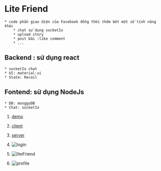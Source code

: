 # Lite Friend 
    * code phần giao diện của Facebook đồng thời thêm bớt một số tính năng khác 
        * chat sử dụng socketIo
        * upload story
        * post bài :like comment
        * ...
## Backend : sử dụng react
    * socketIo chat
    * UI: material-ui
    * State: Recoil
## Fontend: sử dụng NodeJs 
    * DB: monggoDB
    * Chat: socketIo
 
 1. [demo](https://blissful-pare-cad654.netlify.app/) 
 2. [client](https://github.com/ngoba/lite-friend-client-beta)
 3. [server](https://github.com/ngoba/lite-friend-server-beta)

1. ![login](https://res.cloudinary.com/keochanhnhungkchua/image/upload/v1624501575/l4zckzklzm7cycctsqry.jpg)  
2. ![liteFriend](https://res.cloudinary.com/keochanhnhungkchua/image/upload/v1624501588/spzyvtg0d0g57a7jsmng.jpg)
3. ![profile](https://res.cloudinary.com/keochanhnhungkchua/image/upload/v1624501601/mwuusdq4t3mtd5frbnps.jpg)
